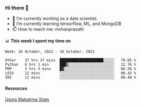 ### Hi there 👋

- 🔭 I’m currently working as a data scientist.
- 🌱 I’m currently learning tensorflow, ML, and MongoDB
- 📫 How to reach me: mohanprasath

📊 **This week I spent my time on**
<!--START_SECTION:waka-->
```text
Week: 10 October, 2021 - 16 October, 2021

Other    37 hrs 37 mins  ████████████████████░░░░░   79.65 % 
Python   6 hrs 1 min     ███▒░░░░░░░░░░░░░░░░░░░░░   12.76 % 
PHP      3 hrs 5 mins    █▓░░░░░░░░░░░░░░░░░░░░░░░   06.56 % 
LESS     12 mins         ░░░░░░░░░░░░░░░░░░░░░░░░░   00.43 % 
INI      11 mins         ░░░░░░░░░░░░░░░░░░░░░░░░░   00.40 % 
```
<!--END_SECTION:waka-->

#### Resources
[Using Wakatime Stats](https://github.com/marketplace/actions/waka-readme)
